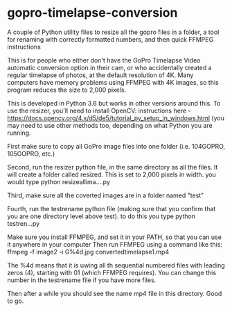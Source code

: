 # gopro-timelapse-conversion
A couple of Python utility files to resize all the gopro files in a folder, a tool for renaming with correctly formatted numbers, and then quick FFMPEG instructions

This is for people who either don't have the GoPro Timelapse Video automatic conversion option in their cam, or who accidentally created a regular timelapse of photos, at the default resolution of 4K. Many computers have memory problems using FFMPEG with 4K images, so this program reduces the size to 2,000 pixels. 

This is developed in Python 3.6 but works in other versions around this. 
To use the resizer, you'll need to install OpenCV: instructions here - https://docs.opencv.org/4.x/d5/de5/tutorial_py_setup_in_windows.html (you may need to use other methods too, depending on what Python you are running. 

First make sure to copy all GoPro image files into one folder (i.e. 104GOPRO, 105GOPRO, etc.)

Second, run the resizer python file, in the same directory as all the files.  It will create a folder called resized.  This is set to 2,000 pixels in width. 
you would type python resizeallima....py

Third, make sure all the coverted images are in a folder named "test"

Fourth, run the testrename python file (making sure that you confirm that you are one directory level above test). 
to do this you type python testren...py

Make sure you install FFMPEG, and set it in your PATH, so that you can use it anywhere in your computer
Then run FFMPEG using a command like this:
ffmpeg -f image2 -i G%4d.jpg convertedtimelapse1.mp4

The %4d means that it is uwing all th sequential numbered files with leading zeros (4), starting with 01 (which FFMPEG requires).  You can change this number in the testrename file if you have more files. 

Then after a while you should see the name mp4 file in this directory.   Good to go. 
